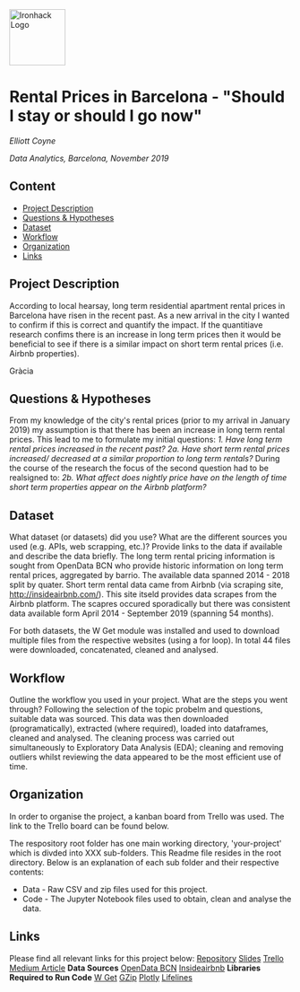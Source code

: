 <img src="https://bit.ly/2VnXWr2" alt="Ironhack Logo" width="100"/>

# Rental Prices in Barcelona - "Should I stay or should I go now"
*Elliott Coyne*

*Data Analytics, Barcelona, November 2019*

## Content
- [Project Description](#project-description)
- [Questions & Hypotheses](#questions-hypotheses)
- [Dataset](#dataset)
- [Workflow](#workflow)
- [Organization](#organization)
- [Links](#links)

## Project Description
According to local hearsay, long term residential apartment rental prices in Barcelona have risen in the recent past. As a new arrival in the city I wanted to confirm if this is correct and quantify the impact. If the quantitiave research confims there is an increase in long term prices then it would be beneficial to see if there is a similar impact on short term rental prices (i.e. Airbnb properties).

Gràcia 

## Questions & Hypotheses
From my knowledge of the city's rental prices (prior to my arrival in January 2019) my assumption is that there has been an increase in long term rental prices. This lead to me to formulate my initial questions:
*1. Have long term rental prices increased in the recent past?*
*2a. Have short term rental prices increased/ decreased at a similar proportion to long term rentals?*
During the course of the research the focus of the second question had to be realsigned to:
*2b. What affect does nightly price have on the length of time short term properties appear on the Airbnb platform?*

## Dataset
What dataset (or datasets) did you use? What are the different sources you used (e.g. APIs, web scrapping, etc.)? Provide links to the data if available and describe the data briefly.
The long term rental pricing information is sought from OpenData BCN who provide historic information on long term rental prices, aggregated by barrio. The available data spanned 2014 - 2018 split by quater.
Short term rental data came from Airbnb (via scraping site, http://insideairbnb.com/). This site itseld provides data scrapes from the Airbnb platform. The scapres occured sporadically but there was consistent data available form April 2014 - September 2019 (spanning 54 months).

For both datasets, the W Get module was installed and used to download multiple files from the respective websites (using a for loop). In total 44 files were downloaded, concatenated, cleaned and analysed.

## Workflow
Outline the workflow you used in your project. What are the steps you went through?
Following the selection of the topic probelm and questions, suitable data was sourced. This data was then downloaded (programatically), extracted (where required), loaded into dataframes, cleaned and analysed. The cleaning process was carried out simultaneously to Exploratory Data Analysis (EDA); cleaning and removing outliers whilst reviewing the data appeared to be the most efficient use of time.

## Organization
In order to organise the project, a kanban board from Trello was used. The link to the Trello board can be found below.

The respository root folder has one main working directory, 'your-project' which is divded into XXX sub-folders. This Readme file resides in the root directory. Below is an explanation of each sub folder and their respective contents:
* Data - Raw CSV and zip files used for this project.
* Code - The Jupyter Notebook files used to obtain, clean and analyse the data.

## Links
Please find all relevant links for this project below:
[Repository](https://github.com/tristar82/Project-Week-5-Your-Own-Project)
[Slides](https://docs.google.com/presentation/d/1ntvhh3T5yhw0c4Id9WEzne0ytdI7Jb08iOEXCvP2-j4/edit?usp=sharing)
[Trello](https://trello.com/b/5O45JOM2/project-4-bcn-rental-data)
[Medium Article](https://medium.com/@elliottcoyne/what-does-it-take-for-an-apartment-in-barcelona-to-be-a-survivor-10e0ad337672)
**Data Sources**
[OpenData BCN](https://opendata-ajuntament.barcelona.cat/data/en/dataset/est-mercat-immobiliari-lloguer-mitja-mensual)
[Insideairbnb](http://insideairbnb.com/get-the-data.html)
**Libraries Required to Run Code**
[W Get](https://pypi.org/project/wget/)
[GZip](https://docs.python.org/3.0/library/gzip.html)
[Plotly](https://plot.ly/python/v3/ipython-notebooks/cufflinks/)
[Lifelines](https://github.com/CamDavidsonPilon/lifelines)

